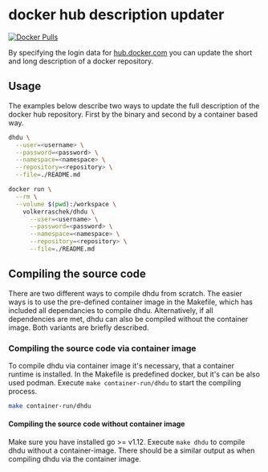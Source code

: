 # docker hub description updater

[![Docker Pulls](https://img.shields.io/docker/pulls/volkerraschek/dhdu)](https://hub.docker.com/r/volkerraschek/dhdu)

By specifying the login data for [hub.docker.com](https://hub.docker.com) you
can update the short and long description of a docker repository.

## Usage

The examples below describe two ways to update the full description of the
docker hub repository. First by the binary and second by a container based way.

```bash
dhdu \
  --user=<username> \
  --password=<password> \
  --namespace=<namespace> \
  --repository=<repository> \
  --file=./README.md
```

```bash
docker run \
  --rm \
  --volume $(pwd):/workspace \
    volkerraschek/dhdu \
      --user=<username> \
      --password=<password> \
      --namespace=<namespace> \
      --repository=<repository> \
      --file=./README.md
```

## Compiling the source code

There are two different ways to compile dhdu from scratch. The easier ways is
to use the pre-defined container image in the Makefile, which has included all
dependancies to compile dhdu. Alternatively, if all dependencies are met,
dhdu can also be compiled without the container image. Both variants are
briefly described.

### Compiling the source code via container image

To compile dhdu via container image it's necessary, that a container runtime
is installed. In the Makefile is predefined docker, but it's can be also used
podman. Execute `make container-run/dhdu` to start the compiling process.

```bash
make container-run/dhdu
```

#### Compiling the source code without container image

Make sure you have installed go >= v1.12. Execute `make dhdu` to compile
dhdu without a container-image. There should be a similar output as when
compiling dhdu via the container image.
